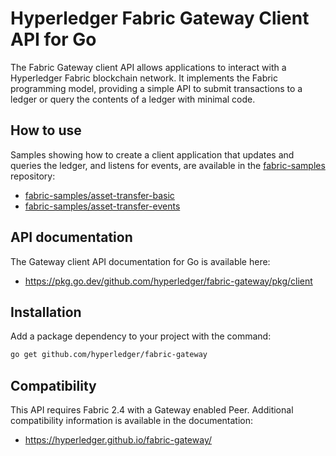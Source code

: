 # Hyperledger Fabric Gateway Client API for Go

The Fabric Gateway client API allows applications to interact with a Hyperledger Fabric blockchain network. It implements the Fabric programming model, providing a simple API to submit transactions to a ledger or query the contents of a ledger with minimal code.

## How to use

Samples showing how to create a client application that updates and queries the ledger, and listens for events, are available in the [fabric-samples](https://github.com/hyperledger/fabric-samples) repository:

* [fabric-samples/asset-transfer-basic](https://github.com/hyperledger/fabric-samples/tree/main/asset-transfer-basic)
* [fabric-samples/asset-transfer-events](https://github.com/hyperledger/fabric-samples/tree/main/asset-transfer-events)

## API documentation

The Gateway client API documentation for Go is available here:

* https://pkg.go.dev/github.com/hyperledger/fabric-gateway/pkg/client

## Installation

Add a package dependency to your project with the command:

```sh
go get github.com/hyperledger/fabric-gateway
```

## Compatibility

This API requires Fabric 2.4 with a Gateway enabled Peer. Additional compatibility information is available in the documentation:

* https://hyperledger.github.io/fabric-gateway/
